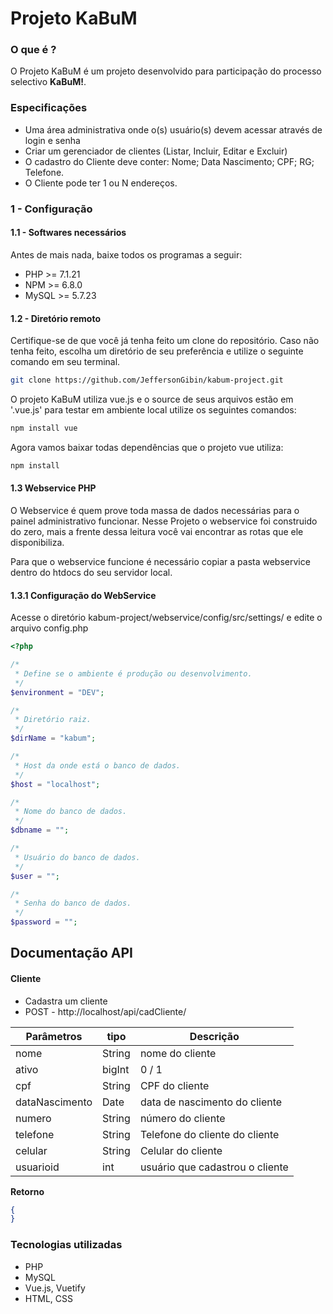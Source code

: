 # Projeto KaBuM

### O que é ?

O Projeto KaBuM é um projeto desenvolvido para participação do processo selectivo **KaBuM!**.

### Especificações

* Uma área administrativa onde o(s) usuário(s) devem acessar através de login e senha
* Criar um gerenciador de clientes (Listar, Incluir, Editar e Excluir)
* O cadastro do Cliente deve conter: Nome; Data Nascimento; CPF; RG; Telefone.
* O Cliente pode ter 1 ou N endereços.

### 1 - Configuração


#### 1.1 - Softwares necessários

Antes de mais nada, baixe todos os programas a seguir:

* PHP >= 7.1.21
* NPM  >= 6.8.0
* MySQL >= 5.7.23

#### 1.2 - Diretório remoto

Certifique-se de que você já tenha feito um clone do repositório. Caso não tenha feito, escolha um diretório de seu preferência e utilize o seguinte comando em seu terminal.

```bash
git clone https://github.com/JeffersonGibin/kabum-project.git
```

O projeto KaBuM utiliza vue.js e o source de seus arquivos estão em '.vue.js' para testar em ambiente local utilize os seguintes comandos:
```bash
npm install vue
```

Agora vamos baixar todas dependências que o projeto vue utiliza:

```bash
npm install
```

#### 1.3 Webservice PHP

O Webservice é quem prove toda massa de dados necessárias para o painel administrativo funcionar. Nesse Projeto o webservice foi construido do zero, mais a frente dessa leitura você vai encontrar as rotas que ele disponibiliza.

Para que o webservice funcione é necessário copiar a pasta webservice dentro do htdocs do seu servidor local.

#### 1.3.1 Configuração do WebService

Acesse o diretório kabum-project/webservice/config/src/settings/ e edite o arquivo config.php

```php
<?php

/*
 * Define se o ambiente é produção ou desenvolvimento.
 */
$environment = "DEV";

/*
 * Diretório raiz.
 */
$dirName = "kabum";

/*
 * Host da onde está o banco de dados.
 */
$host = "localhost";

/*
 * Nome do banco de dados.
 */
$dbname = "";

/*
 * Usuário do banco de dados.
 */
$user = "";

/*
 * Senha do banco de dados.
 */
$password = "";

```

## Documentação API

#### Cliente


* Cadastra um cliente
* POST - http://localhost/api/cadCliente/

| Parâmetros     | tipo       | Descrição                       |
| -------------  |------------|---------------------------------|
| nome           | String     | nome do cliente                 |
| ativo          | bigInt     | 0 / 1                           |
| cpf            | String     | CPF do cliente                  |
| dataNascimento | Date       | data de nascimento do cliente   |
| numero         | String     | número do cliente               |
| telefone       | String     | Telefone do cliente do cliente  |
| celular        | String     | Celular do cliente              |
| usuarioid      | int        | usuário que cadastrou o cliente |


**Retorno**
```json
{
}
```

### Tecnologias utilizadas
* PHP
* MySQL
* Vue.js, Vuetify
* HTML, CSS

